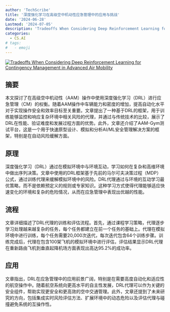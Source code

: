 ```yaml
---
author: 'TechScribe'
title: '深度强化学习在高级空中机动性应急管理中的应用与挑战'
date: '2024-06-28'
Lastmod: '2024-07-05'
description: 'Tradeoffs When Considering Deep Reinforcement Learning for Contingency Management in Advanced Air Mobility'
categories:
  - CS.AI
# tags:
#   - emoji
---
```


[![Tradeoffs When Considering Deep Reinforcement Learning for Contingency Management in Advanced Air Mobility](https://arxiv-research-1301205113.cos.ap-guangzhou.myqcloud.com/images/2407.00197v1.pdf_0.jpg)](https://arxiv.org/abs/2407.00197v1)

## 摘要

本文探讨了在高级空中机动性（AAM）操作中使用深度强化学习（DRL）进行应急管理（CM）的权衡。随着AAM操作中车辆能力和密度的增加，提高自动化水平对于实现操作安全和效率目标至关重要。文章提出了一种基于DRL的框架，用于训练能够监控和响应复杂环境中相关风险的代理，并通过与传统技术的比较，展示了DRL在性能、验证难度和发展过程方面的优势。此外，文章还介绍了AAM-Gym测试平台，这是一个用于快速原型设计、模拟和分析AI/ML安全管理解决方案的框架，特别是在自动风险缓解方面。<!--more-->

## 原理

深度强化学习（DRL）通过在模拟环境中与环境互动，学习如何在复杂和高维环境中做出序列决策。文章中使用的DRL框架基于先前的马尔可夫决策过程（MDP）公式，通过训练代理来缓解模拟环境中的风险。DRL代理通过与环境的互动学习最优策略，而不是依赖预定义的规则或专家知识。这种学习方式使得代理能够适应快速变化的环境和复杂的危险情况，从而在应急管理中表现出优越的性能。

## 流程

文章详细描述了DRL代理的训练和评估流程。首先，通过课程学习策略，代理逐步学习处理越来越复杂的任务，每个任务都建立在前一个任务的基础上。代理在模拟环境中进行训练，每个任务需要20,000次迭代，每次迭代包含64个训练步骤。训练完成后，代理在包含100架飞机的模拟环境中进行评估，评估结果显示DRL代理在重新路由飞机到垂直起降机场方面表现出高达95.2%的成功率。

## 应用

文章指出，DRL在应急管理中的应用前景广阔，特别是在需要高度自动化和适应性的航空操作中。随着航空系统向更高水平的自主性发展，DRL代理可以作为关键的安全组件，帮助实现更安全和更高效的空中交通管理。此外，文章还提到了未来研究的方向，包括集成实时风险评估方法、扩展环境中的动态危险以及评估代理与碰撞避免系统的互操作性。
